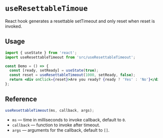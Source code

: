 # `useResettableTimoue`

React hook generates a resettable setTimeout and only reset when reset is invoked.

## Usage

```jsx
import { useState } from 'react';
import useResettableTimeout from 'src/useResettableTimeout';

const Demo = () => {
  const [ready, setReady] = useState(true);
  const reset = useResettableTimeout(1000, setReady, false);
  return <div onClick={reset}>Are you ready? {ready ? 'Yes' : 'No'}</div>;
};
```

## Reference

```jsx
useResettableTimeout(ms, callback, args);
```

- `ms` &mdash; time in milliseconds to invoke callback, default to `0`.
- `callback` &mdash; function to invoke after timeout.
- `args` &mdash; arguments for the callback, default to `[]`.
